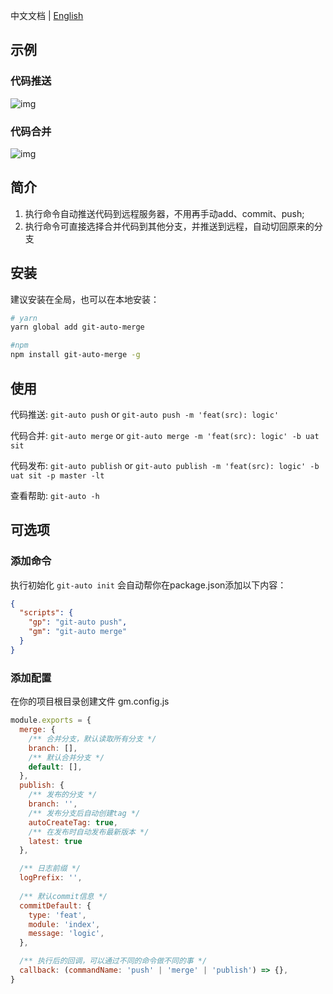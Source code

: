 中文文档 | [English](README.md)

## 示例
### 代码推送
![img](https://s4.ax1x.com/2021/12/27/TBRXFO.gif)

### 代码合并
![img](https://s4.ax1x.com/2021/12/27/TBRol9.gif)


## 简介
1. 执行命令自动推送代码到远程服务器，不用再手动add、commit、push; 
2. 执行命令可直接选择合并代码到其他分支，并推送到远程，自动切回原来的分支

## 安装
建议安装在全局，也可以在本地安装：
```bash
# yarn
yarn global add git-auto-merge

#npm
npm install git-auto-merge -g
```

## 使用
代码推送: `git-auto push` or `git-auto push -m 'feat(src): logic'`

代码合并: `git-auto merge` or `git-auto merge -m 'feat(src): logic' -b uat sit`

代码发布: `git-auto publish` or `git-auto publish -m 'feat(src): logic' -b uat sit -p master -lt`

查看帮助: `git-auto -h`

## 可选项
### 添加命令
执行初始化 `git-auto init` 会自动帮你在package.json添加以下内容：

```json
{
  "scripts": {
    "gp": "git-auto push",
    "gm": "git-auto merge"
  }
}
```

### 添加配置
在你的项目根目录创建文件 gm.config.js

```js
module.exports = {
  merge: {
    /** 合并分支，默认读取所有分支 */
    branch: [],
    /** 默认合并分支 */
    default: [],
  },
  publish: {
    /** 发布的分支 */
    branch: '',
    /** 发布分支后自动创建tag */
    autoCreateTag: true,
    /** 在发布时自动发布最新版本 */
    latest: true
  },

  /** 日志前缀 */
  logPrefix: '',
  
  /** 默认commit信息 */
  commitDefault: {
    type: 'feat',
    module: 'index',
    message: 'logic',
  },

  /** 执行后的回调，可以通过不同的命令做不同的事 */
  callback: (commandName: 'push' | 'merge' | 'publish') => {},
}
```
